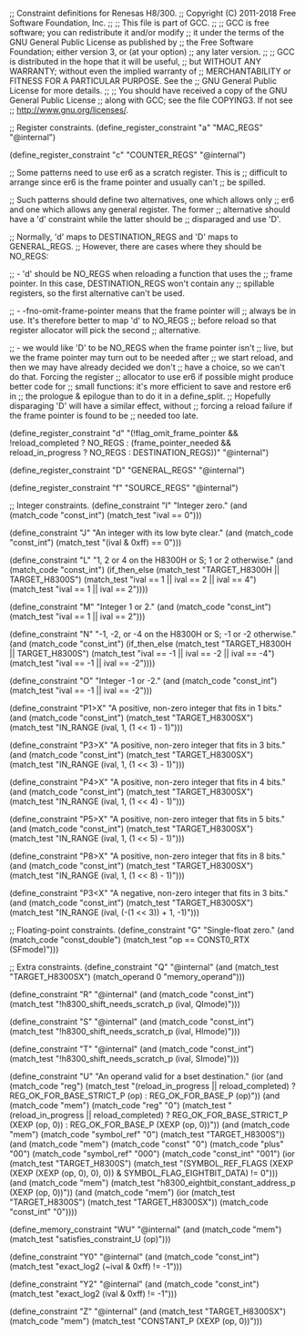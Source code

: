;; Constraint definitions for Renesas H8/300.
;; Copyright (C) 2011-2018 Free Software Foundation, Inc.
;;
;; This file is part of GCC.
;;
;; GCC is free software; you can redistribute it and/or modify
;; it under the terms of the GNU General Public License as published by
;; the Free Software Foundation; either version 3, or (at your option)
;; any later version.
;;
;; GCC is distributed in the hope that it will be useful,
;; but WITHOUT ANY WARRANTY; without even the implied warranty of
;; MERCHANTABILITY or FITNESS FOR A PARTICULAR PURPOSE.  See the
;; GNU General Public License for more details.
;;
;; You should have received a copy of the GNU General Public License
;; along with GCC; see the file COPYING3.  If not see
;; <http://www.gnu.org/licenses/>.

;; Register constraints.
(define_register_constraint "a" "MAC_REGS"
  "@internal")

(define_register_constraint "c" "COUNTER_REGS"
  "@internal")

;; Some patterns need to use er6 as a scratch register.  This is
;; difficult to arrange since er6 is the frame pointer and usually can't
;; be spilled.

;; Such patterns should define two alternatives, one which allows only
;; er6 and one which allows any general register.  The former
;; alternative should have a 'd' constraint while the latter should be
;; disparaged and use 'D'.

;; Normally, 'd' maps to DESTINATION_REGS and 'D' maps to GENERAL_REGS.
;; However, there are cases where they should be NO_REGS:

;;   - 'd' should be NO_REGS when reloading a function that uses the
;;     frame pointer.  In this case, DESTINATION_REGS won't contain any
;;     spillable registers, so the first alternative can't be used.

;;   - -fno-omit-frame-pointer means that the frame pointer will
;;     always be in use.  It's therefore better to map 'd' to NO_REGS
;;     before reload so that register allocator will pick the second
;;     alternative.

;;   - we would like 'D' to be NO_REGS when the frame pointer isn't
;;     live, but we the frame pointer may turn out to be needed after
;;     we start reload, and then we may have already decided we don't
;;     have a choice, so we can't do that.  Forcing the register
;;     allocator to use er6 if possible might produce better code for
;;     small functions: it's more efficient to save and restore er6 in
;;     the prologue & epilogue than to do it in a define_split.
;;     Hopefully disparaging 'D' will have a similar effect, without
;;     forcing a reload failure if the frame pointer is found to be
;;     needed too late.

(define_register_constraint "d"
  "(!flag_omit_frame_pointer && !reload_completed
    ? NO_REGS
    : (frame_pointer_needed && reload_in_progress
       ? NO_REGS
       : DESTINATION_REGS))"
  "@internal")

(define_register_constraint "D" "GENERAL_REGS"
  "@internal")

(define_register_constraint "f" "SOURCE_REGS"
  "@internal")

;; Integer constraints.
(define_constraint "I"
  "Integer zero."
  (and (match_code "const_int")
       (match_test "ival == 0")))

(define_constraint "J"
  "An integer with its low byte clear."
  (and (match_code "const_int")
       (match_test "(ival & 0xff) == 0")))

(define_constraint "L"
  "1, 2 or 4 on the H8300H or S; 1 or 2 otherwise."
  (and (match_code "const_int")
       (if_then_else (match_test "TARGET_H8300H || TARGET_H8300S")
		     (match_test "ival == 1 || ival == 2 || ival == 4")
		     (match_test "ival == 1 || ival == 2"))))

(define_constraint "M"
  "Integer 1 or 2."
  (and (match_code "const_int")
       (match_test "ival == 1 || ival == 2")))

(define_constraint "N"
  "-1, -2, or -4 on the H8300H or S; -1 or -2 otherwise."
  (and (match_code "const_int")
       (if_then_else (match_test "TARGET_H8300H || TARGET_H8300S")
		     (match_test "ival == -1 || ival == -2 || ival == -4")
		     (match_test "ival == -1 || ival == -2"))))

(define_constraint "O"
  "Integer -1 or -2."
  (and (match_code "const_int")
       (match_test "ival == -1 || ival == -2")))

(define_constraint "P1>X"
  "A positive, non-zero integer that fits in 1 bits."
  (and (match_code "const_int")
       (match_test "TARGET_H8300SX")
       (match_test "IN_RANGE (ival, 1, (1 << 1) - 1)")))

(define_constraint "P3>X"
  "A positive, non-zero integer that fits in 3 bits."
  (and (match_code "const_int")
       (match_test "TARGET_H8300SX")
       (match_test "IN_RANGE (ival, 1, (1 << 3) - 1)")))

(define_constraint "P4>X"
  "A positive, non-zero integer that fits in 4 bits."
  (and (match_code "const_int")
       (match_test "TARGET_H8300SX")
       (match_test "IN_RANGE (ival, 1, (1 << 4) - 1)")))

(define_constraint "P5>X"
  "A positive, non-zero integer that fits in 5 bits."
  (and (match_code "const_int")
       (match_test "TARGET_H8300SX")
       (match_test "IN_RANGE (ival, 1, (1 << 5) - 1)")))

(define_constraint "P8>X"
  "A positive, non-zero integer that fits in 8 bits."
  (and (match_code "const_int")
       (match_test "TARGET_H8300SX")
       (match_test "IN_RANGE (ival, 1, (1 << 8) - 1)")))

(define_constraint "P3<X"
  "A negative, non-zero integer that fits in 3 bits."
  (and (match_code "const_int")
       (match_test "TARGET_H8300SX")
       (match_test "IN_RANGE (ival, (-(1 << 3)) + 1, -1)")))

;; Floating-point constraints.
(define_constraint "G"
  "Single-float zero."
  (and (match_code "const_double")
       (match_test "op == CONST0_RTX (SFmode)")))

;; Extra constraints.
(define_constraint "Q"
  "@internal"
  (and (match_test "TARGET_H8300SX")
       (match_operand 0 "memory_operand")))

(define_constraint "R"
  "@internal"
  (and (match_code "const_int")
       (match_test "!h8300_shift_needs_scratch_p (ival, QImode)")))

(define_constraint "S"
  "@internal"
  (and (match_code "const_int")
       (match_test "!h8300_shift_needs_scratch_p (ival, HImode)")))

(define_constraint "T"
  "@internal"
  (and (match_code "const_int")
       (match_test "!h8300_shift_needs_scratch_p (ival, SImode)")))

(define_constraint "U"
  "An operand valid for a bset destination."
  (ior (and (match_code "reg")
	    (match_test "(reload_in_progress || reload_completed)
			 ? REG_OK_FOR_BASE_STRICT_P (op)
			 : REG_OK_FOR_BASE_P (op)"))
       (and (match_code "mem")
	    (match_code "reg" "0")
	    (match_test "(reload_in_progress || reload_completed)
			 ? REG_OK_FOR_BASE_STRICT_P (XEXP (op, 0))
			 : REG_OK_FOR_BASE_P (XEXP (op, 0))"))
       (and (match_code "mem")
	    (match_code "symbol_ref" "0")
	    (match_test "TARGET_H8300S"))
       (and (match_code "mem")
	    (match_code "const" "0")
	    (match_code "plus" "00")
	    (match_code "symbol_ref" "000")
	    (match_code "const_int" "001")
	    (ior (match_test "TARGET_H8300S")
		 (match_test "(SYMBOL_REF_FLAGS (XEXP (XEXP (XEXP (op, 0), 0), 0)) & SYMBOL_FLAG_EIGHTBIT_DATA) != 0")))
       (and (match_code "mem")
	    (match_test "h8300_eightbit_constant_address_p (XEXP (op, 0))"))
       (and (match_code "mem")
	    (ior (match_test "TARGET_H8300S")
		 (match_test "TARGET_H8300SX"))
	    (match_code "const_int" "0"))))

(define_memory_constraint "WU"
  "@internal"
  (and (match_code "mem")
       (match_test "satisfies_constraint_U (op)")))

(define_constraint "Y0"
  "@internal"
  (and (match_code "const_int")
       (match_test "exact_log2 (~ival & 0xff) != -1")))

(define_constraint "Y2"
  "@internal"
  (and (match_code "const_int")
       (match_test "exact_log2 (ival & 0xff) != -1")))

(define_constraint "Z"
  "@internal"
  (and (match_test "TARGET_H8300SX")
       (match_code "mem")
       (match_test "CONSTANT_P (XEXP (op, 0))")))

